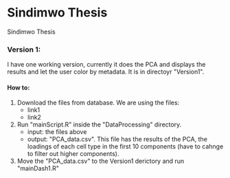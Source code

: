 # Sindimwo Thesis
Sindimwo Thesis 

### Version 1:

I have one working version, currently it does the PCA and displays the results and let the user color by metadata. It is in directoyr "Version1". 

#### How to:

1. Download the files from database. We are using the files:
    - link1
    - link2
2. Run "mainScript.R" inside the "DataProcessing" directory.
    - input: the files above
    - output: "PCA_data.csv". This file has the results of the PCA, the loadings of each cell type in the first 10 components (have to cahnge to filter out higher components).
3. Move the "PCA_data.csv" to the Version1 derictory and run "mainDash1.R"

